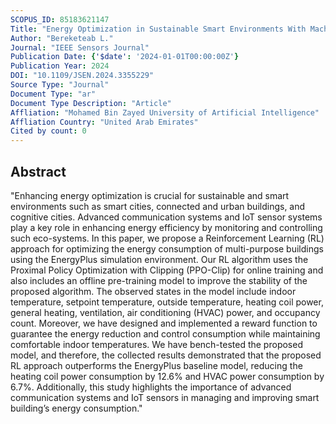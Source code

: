 ```yaml
---
SCOPUS_ID: 85183621147
Title: "Energy Optimization in Sustainable Smart Environments With Machine Learning and Advanced Communications"
Author: "Bereketeab L."
Journal: "IEEE Sensors Journal"
Publication Date: {'$date': '2024-01-01T00:00:00Z'}
Publication Year: 2024
DOI: "10.1109/JSEN.2024.3355229"
Source Type: "Journal"
Document Type: "ar"
Document Type Description: "Article"
Affliation: "Mohamed Bin Zayed University of Artificial Intelligence"
Affliation Country: "United Arab Emirates"
Cited by count: 0
---
```


## Abstract
"Enhancing energy optimization is crucial for sustainable and smart environments such as smart cities, connected and urban buildings, and cognitive cities. Advanced communication systems and IoT sensor systems play a key role in enhancing energy efficiency by monitoring and controlling such eco-systems. In this paper, we propose a Reinforcement Learning (RL) approach for optimizing the energy consumption of multi-purpose buildings using the EnergyPlus simulation environment. Our RL algorithm uses the Proximal Policy Optimization with Clipping (PPO-Clip) for online training and also includes an offline pre-training model to improve the stability of the proposed algorithm. The observed states in the model include indoor temperature, setpoint temperature, outside temperature, heating coil power, general heating, ventilation, air conditioning (HVAC) power, and occupancy count. Moreover, we have designed and implemented a reward function to guarantee the energy reduction and control consumption while maintaining comfortable indoor temperatures. We have bench-tested the proposed model, and therefore, the collected results demonstrated that the proposed RL approach outperforms the EnergyPlus baseline model, reducing the heating coil power consumption by 12.6% and HVAC power consumption by 6.7%. Additionally, this study highlights the importance of advanced communication systems and IoT sensors in managing and improving smart building&#x2019;s energy consumption."
